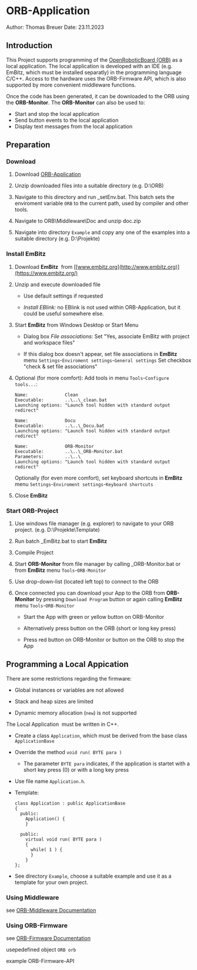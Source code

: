 # ORB-Application

Author:    Thomas Breuer
Date:    23.11.2023

## Introduction

This Project supports programming of the [OpenRoboticBoard (ORB)](https://www.github.com/ThBreuer/OpenRoboticBoard) as a local application. The local application is developed with an IDE (e.g. EmBitz, which must be installed separatly) in the programming language C/C++. Access to the hardware uses the ORB-Firmware API, which is also supported by more convenient middleware functions. 

Once the code has been generated, it can be downloaded to the ORB using the **ORB-Monitor**. The **ORB-Monitor** can also be used to:

- Start and stop the local application
- Send button events to the local application
- Display text messages from the local application 

## Preparation

### Download

1. Download [ORB-Application](https://www.github.com/ThBreuer/ORB-Application)

2. Unzip downloaded files into a suitable directory (e.g. D:\ORB)

3. Navigate to this directory and run _setEnv.bat. This batch sets the enviroment variable `ORB` to the current path, used by compiler and other tools.

4. Navigate to ORB\Middleware\Doc and unzip doc.zip

5. Navigate into directory `Example` and copy any one of the examples into a suitable directory (e.g. D:\Projekte)

### Install EmBitz

1. Download **EmBitz**  from  [[www.embitz.org](http://www.embitz.org)](https://www.embitz.org/)

2. Unzip and execute downloaded file
   
   - Use default settings if requested
   
   - *Install EBlink:* no 
     EBlink is not used within ORB-Application, but it could be useful somewhere else.

3. Start **EmBitz** from Windows Desktop or Start Menu
   
   - Dialog box *File associations*: Set "Yes, associate EmBitz with project and workspace files"
   
   - If this dialog box doesn't appear, set file associations in  **EmBitz** menu 
     `Settings`-`Enviroment settings`-`General settings`
     Set checkbox "check & set file associations"

4. Optional (for more comfort): Add tools in menu `Tools`-`Configure tools...`: 
   
   ```
   Name:              Clean
   Executable:        ..\..\_clean.bat
   Launching options: "Launch tool hidden with standard output redirect"
   ```
   
   ```
   Name:              Docu
   Executable:        ..\..\_Docu.bat
   Launching options: "Launch tool hidden with standard output redirect"
   ```
   
   ```
   Name:              ORB-Monitor
   Executable:        ..\..\_ORB-Monitor.bat
   Parameters:        ..\..\
   Launching options: "Launch tool hidden with standard output redirect"
   ```
   
   Optionally (for even more comfort), set keyboard shortcuts in **EmBitz** menu `Settings`-`Enviroment settings`-`Keyboard shortcuts`

5. Close **EmBitz**

### Start ORB-Project

1. Use windows file manager (e.g. explorer) to navigate to your ORB project.  (e.g. D:\Projekte\Template)

2. Run batch _EmBitz.bat to start **EmBitz**

3. Compile Project

4. Start **ORB-Monitor** from file manager by calling _ORB-Monitor.bat
   or from **EmBitz** menu `Tools`-`ORB-Monitor`

5. Use drop-down-list (located left top) to connect to the ORB

6. Once connected you can download your App to the ORB 
   from **ORB-Monitor** by pressing `Download Program` button
     or again calling **EmBitz** menu `Tools`-`ORB-Monitor`
   
   - Start the App with green or yellow button on ORB-Monitor
   
   - Alternatively press button on the ORB (short or long key press)
   
   - Press red button on ORB-Monitor or button on the ORB to stop the App

## Programming a Local Appication

There are some restrictions regarding the firmware:

- Global instances or variables are not allowed

- Stack and heap sizes are limited

- Dynamic memory allocation (`new`) is not supported

The Local Application  must be written in C++. 

- Create a class `Application`, which must be derived from the base class `ApplicationBase`

- Override the method  `void run( BYTE para )`
  
  - The parameter `BYTE para` indicates, if the application is startet with a short key press (0) or with a long key press

- Use file name `Application.h`. 

- Template:
  
  ```
  class Application : public ApplicationBase
  {
    public:
      Application() {
      }
  
    public:
      virtual void run( BYTE para )
      {
        while( 1 ) {
        }
      }
  };
  ```

- See directory `Example`, choose a suitable example and use it as a template for your own project. 

### Using Middleware

see [ORB-Middleware Documentation](https://github.com/ThBreuer/ORB-Application/tree/main/Doc)

### Using ORB-Firmware

see [ORB-Firmware Documentation](https://github.com/ThBreuer/ORB-Firmware/tree/main/Doc)

usepedefined object `ORB orb`

example ORB-Firmware-API
